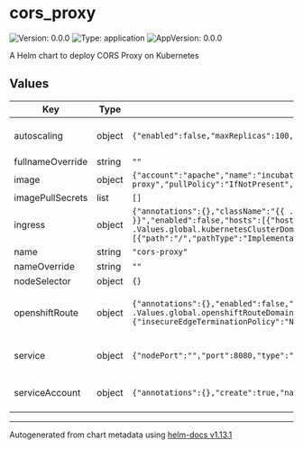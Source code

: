 <!--
   Licensed to the Apache Software Foundation (ASF) under one
   or more contributor license agreements.  See the NOTICE file
   distributed with this work for additional information
   regarding copyright ownership.  The ASF licenses this file
   to you under the Apache License, Version 2.0 (the
   "License"); you may not use this file except in compliance
   with the License.  You may obtain a copy of the License at
     http://www.apache.org/licenses/LICENSE-2.0
   Unless required by applicable law or agreed to in writing,
   software distributed under the License is distributed on an
   "AS IS" BASIS, WITHOUT WARRANTIES OR CONDITIONS OF ANY
   KIND, either express or implied.  See the License for the
   specific language governing permissions and limitations
   under the License.
-->

# cors_proxy

![Version: 0.0.0](https://img.shields.io/badge/Version-0.0.0-informational?style=flat-square) ![Type: application](https://img.shields.io/badge/Type-application-informational?style=flat-square) ![AppVersion: 0.0.0](https://img.shields.io/badge/AppVersion-0.0.0-informational?style=flat-square)

A Helm chart to deploy CORS Proxy on Kubernetes

## Values

| Key              | Type   | Default                                                                                                                                                                                                                                         | Description                                                                                                                              |
| ---------------- | ------ | ----------------------------------------------------------------------------------------------------------------------------------------------------------------------------------------------------------------------------------------------- | ---------------------------------------------------------------------------------------------------------------------------------------- |
| autoscaling      | object | `{"enabled":false,"maxReplicas":100,"minReplicas":1,"targetCPUUtilizationPercentage":80}`                                                                                                                                                       | CORS Proxy HorizontalPodAutoscaler configuration (https://kubernetes.io/docs/tasks/run-application/horizontal-pod-autoscale/)            |
| fullnameOverride | string | `""`                                                                                                                                                                                                                                            | Overrides charts full name                                                                                                               |
| image            | object | `{"account":"apache","name":"incubator-kie-cors-proxy","pullPolicy":"IfNotPresent","registry":"docker.io","tag":"main"}`                                                                                                                        | Image source configuration for the CORS Proxy image                                                                                      |
| imagePullSecrets | list   | `[]`                                                                                                                                                                                                                                            | Pull secrets used when pulling CORS Proxy image                                                                                          |
| ingress          | object | `{"annotations":{},"className":"{{ .Values.global.kubernetesIngressClass }}","enabled":false,"hosts":[{"host":"cors-proxy.{{ .Values.global.kubernetesClusterDomain }}","paths":[{"path":"/","pathType":"ImplementationSpecific"}]}],"tls":[]}` | CORS Proxy Ingress configuration (https://kubernetes.io/docs/concepts/services-networking/ingress/)                                      |
| name             | string | `"cors-proxy"`                                                                                                                                                                                                                                  | The CORS Proxy application name                                                                                                          |
| nameOverride     | string | `""`                                                                                                                                                                                                                                            | Overrides charts name                                                                                                                    |
| nodeSelector     | object | `{}`                                                                                                                                                                                                                                            |                                                                                                                                          |
| openshiftRoute   | object | `{"annotations":{},"enabled":false,"host":"cors-proxy.{{ .Values.global.openshiftRouteDomain }}","tls":{"insecureEdgeTerminationPolicy":"None","termination":"edge"}}`                                                                          | CORS Proxy OpenShift Route configuration (https://docs.openshift.com/container-platform/4.14/networking/routes/route-configuration.html) |
| service          | object | `{"nodePort":"","port":8080,"type":"ClusterIP"}`                                                                                                                                                                                                | CORS Proxy Service configuration (https://kubernetes.io/docs/concepts/services-networking/service/)                                      |
| serviceAccount   | object | `{"annotations":{},"create":true,"name":""}`                                                                                                                                                                                                    | CORS Proxy ServiceAccount configuration (https://kubernetes.io/docs/concepts/security/service-accounts/)                                 |

---

Autogenerated from chart metadata using [helm-docs v1.13.1](https://github.com/norwoodj/helm-docs/releases/v1.13.1)
